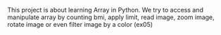 This project is about learning Array in Python.
We try to access and manipulate array by counting bmi, apply limit, read image, zoom image, rotate image or even filter image by a color (ex05)
